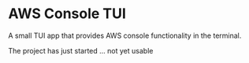 # AWS Console TUI

A small TUI app that provides AWS console functionality in the terminal. 

The project has just started ... not yet usable 
